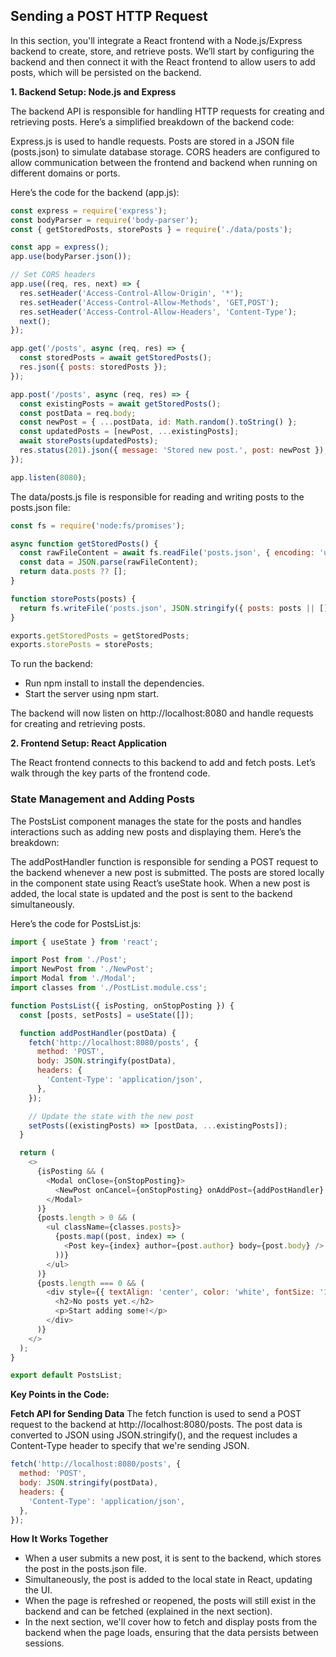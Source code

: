 ## Sending a POST HTTP Request

In this section, you'll integrate a React frontend with a Node.js/Express backend to create, store, and retrieve posts. We’ll start by configuring the backend and then connect it with the React frontend to allow users to add posts, which will be persisted on the backend.

**1. Backend Setup: Node.js and Express**

The backend API is responsible for handling HTTP requests for creating and retrieving posts. Here’s a simplified breakdown of the backend code:

Express.js is used to handle requests.
Posts are stored in a JSON file (posts.json) to simulate database storage.
CORS headers are configured to allow communication between the frontend and backend when running on different domains or ports.

Here’s the code for the backend (app.js):

```javascript
const express = require('express');
const bodyParser = require('body-parser');
const { getStoredPosts, storePosts } = require('./data/posts');

const app = express();
app.use(bodyParser.json());

// Set CORS headers
app.use((req, res, next) => {
  res.setHeader('Access-Control-Allow-Origin', '*');
  res.setHeader('Access-Control-Allow-Methods', 'GET,POST');
  res.setHeader('Access-Control-Allow-Headers', 'Content-Type');
  next();
});

app.get('/posts', async (req, res) => {
  const storedPosts = await getStoredPosts();
  res.json({ posts: storedPosts });
});

app.post('/posts', async (req, res) => {
  const existingPosts = await getStoredPosts();
  const postData = req.body;
  const newPost = { ...postData, id: Math.random().toString() };
  const updatedPosts = [newPost, ...existingPosts];
  await storePosts(updatedPosts);
  res.status(201).json({ message: 'Stored new post.', post: newPost });
});

app.listen(8080);
```

The data/posts.js file is responsible for reading and writing posts to the posts.json file:

```javascript
const fs = require('node:fs/promises');

async function getStoredPosts() {
  const rawFileContent = await fs.readFile('posts.json', { encoding: 'utf-8' });
  const data = JSON.parse(rawFileContent);
  return data.posts ?? [];
}

function storePosts(posts) {
  return fs.writeFile('posts.json', JSON.stringify({ posts: posts || [] }));
}

exports.getStoredPosts = getStoredPosts;
exports.storePosts = storePosts;
```

To run the backend:

  - Run npm install to install the dependencies.
  - Start the server using npm start.

The backend will now listen on http://localhost:8080 and handle requests for creating and retrieving posts.

**2. Frontend Setup: React Application**

The React frontend connects to this backend to add and fetch posts. Let’s walk through the key parts of the frontend code.

### State Management and Adding Posts

The PostsList component manages the state for the posts and handles interactions such as adding new posts and displaying them. Here’s the breakdown:

The addPostHandler function is responsible for sending a POST request to the backend whenever a new post is submitted.
The posts are stored locally in the component state using React’s useState hook.
When a new post is added, the local state is updated and the post is sent to the backend simultaneously.

Here’s the code for PostsList.js:

```javascript
import { useState } from 'react';

import Post from './Post';
import NewPost from './NewPost';
import Modal from './Modal';
import classes from './PostList.module.css';

function PostsList({ isPosting, onStopPosting }) {
  const [posts, setPosts] = useState([]);

  function addPostHandler(postData) {
    fetch('http://localhost:8080/posts', {
      method: 'POST',
      body: JSON.stringify(postData),
      headers: {
        'Content-Type': 'application/json',
      },
    });

    // Update the state with the new post
    setPosts((existingPosts) => [postData, ...existingPosts]);
  }

  return (
    <>
      {isPosting && (
        <Modal onClose={onStopPosting}>
          <NewPost onCancel={onStopPosting} onAddPost={addPostHandler} />
        </Modal>
      )}
      {posts.length > 0 && (
        <ul className={classes.posts}>
          {posts.map((post, index) => (
            <Post key={index} author={post.author} body={post.body} />
          ))}
        </ul>
      )}
      {posts.length === 0 && (
        <div style={{ textAlign: 'center', color: 'white', fontSize: '1.5rem' }}>
          <h2>No posts yet.</h2>
          <p>Start adding some!</p>
        </div>
      )}
    </>
  );
}

export default PostsList;
```

**Key Points in the Code:**

**Fetch API for Sending Data**
The fetch function is used to send a POST request to the backend at http://localhost:8080/posts. The post data is converted to JSON using JSON.stringify(), and the request includes a Content-Type header to specify that we're sending JSON.

```javascript
fetch('http://localhost:8080/posts', {
  method: 'POST',
  body: JSON.stringify(postData),
  headers: {
    'Content-Type': 'application/json',
  },
});
```

**How It Works Together**
- When a user submits a new post, it is sent to the backend, which stores the post in the posts.json file.
- Simultaneously, the post is added to the local state in React, updating the UI.
- When the page is refreshed or reopened, the posts will still exist in the backend and can be fetched (explained in the next section).
- In the next section, we'll cover how to fetch and display posts from the backend when the page loads, ensuring that the data persists between sessions.